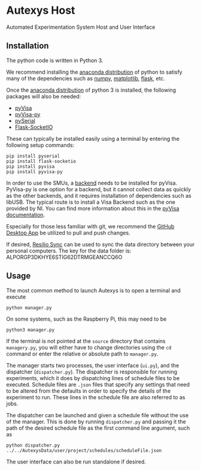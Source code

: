 # Autexys Host

Automated Experimentation System Host and User Interface

## Installation

The python code is written in Python 3.

We recommend installing the [anaconda distribution](https://www.anaconda.com/download/) of python to satisfy many of the dependencies such as [numpy](http://www.numpy.org/), [matplotlib](https://matplotlib.org/), [flask](http://flask.pocoo.org/), etc.

Once the [anaconda distribution](https://www.anaconda.com/download/) of python 3 is installed, the following packages will also be needed:

- [pyVisa](https://pyvisa.readthedocs.io/en/master/)
- [pyVisa-py](https://pyvisa-py.readthedocs.io/en/latest/)
- [pySerial](https://pyserial.readthedocs.io/en/latest/shortintro.html)
- [Flask-SocketIO](https://flask-socketio.readthedocs.io/en/latest/)

These can typically be installed easily using a terminal by entering the following setup commands:

```console
pip install pyserial
pip install flask-socketio
pip install pyvisa
pip install pyvisa-py
```

In order to use the SMUs, a [backend](https://pyvisa.readthedocs.io/en/master/getting.html) needs to be installed for pyVisa.  PyVisa-py is one option for a backend, but it cannot collect data as quickly as the other backends, and it requires installation of dependencies such as libUSB. The typical route is to install a Visa Backend such as the one provided by NI. You can find more information about this in the [pyVisa documentation](https://pyvisa.readthedocs.io/en/master/getting_nivisa.html#getting-nivisa).

Especially for those less familiar with git, we recommend the [GitHub Desktop App](https://desktop.github.com/) be utilized to pull and push changes.

If desired, [Resilio Sync](https://www.resilio.com/individuals/) can be used to sync the data directory between your personal computers. The key for the data folder is: ALPORGP3DKHYE6STIG62DTRMGEANCCQ6O


## Usage

The most common method to launch Autexys is to open a terminal and execute

```console
python manager.py
```

On some systems, such as the Raspberry Pi, this may need to be

```console
python3 manager.py
```

If the terminal is not pointed at the `source` directory that contains `managery.py`, you will either have to change directories using the `cd` command or enter the relative or absolute path to `manager.py`.

The manager starts two processes, the user interface (`ui.py`), and the dispatcher (`dispatcher.py`). The dispatcher is responsible for running experiments, which it does by dispatching lines of schedule files to be executed.  Schedule files are `.json` files that specify any settings that need to be altered from the defaults in order to specify the details of the experiment to run.  These lines in the schedule file are also referred to as jobs.

The dispatcher can be launched and given a schedule file without the use of the manager. This is done by running `dispatcher.py` and passing it the path of the desired schedule file as the first command line argument, such as

```console
python dispatcher.py ../../AutexysData/user/project/schedules/scheduleFile.json
```

The user interface can also be run standalone if desired.
